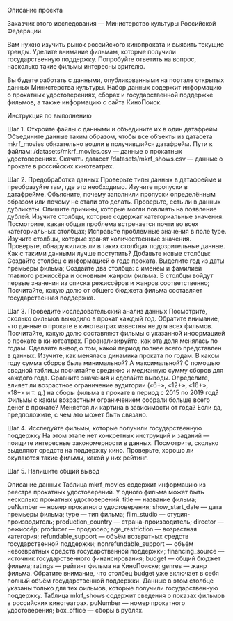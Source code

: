 Описание проекта

Заказчик этого исследования — Министерство культуры Российской Федерации. 

Вам нужно изучить рынок российского кинопроката и выявить текущие тренды. Уделите внимание фильмам, которые получили государственную поддержку. Попробуйте ответить на вопрос, насколько такие фильмы интересны зрителю. 

Вы будете работать с данными, опубликованными на портале открытых данных Министерства культуры. Набор данных содержит информацию о прокатных удостоверениях, сборах и государственной поддержке фильмов, а также информацию с сайта КиноПоиск. 

Инструкция по выполнению

Шаг 1. Откройте файлы с данными и объедините их в один датафрейм
Объедините данные таким образом, чтобы все объекты из датасета mkrf_movies обязательно вошли в получившийся датафрейм. 
Пути к файлам: 
/datasets/mkrf_movies.csv — данные о прокатных удостоверениях. 
Скачать датасет
/datasets/mkrf_shows.csv — данные о прокате в российских кинотеатрах. 

Шаг 2. Предобработка данных
Проверьте типы данных в датафрейме и преобразуйте там, где это необходимо.
Изучите пропуски в датафрейме. Объясните, почему заполнили пропуски определённым образом или почему не стали это делать.
Проверьте, есть ли в данных дубликаты. Опишите причины, которые могли повлиять на появление дублей.
Изучите столбцы, которые содержат категориальные значения:
Посмотрите, какая общая проблема встречается почти во всех категориальных столбцах;
Исправьте проблемные значения в поле type.
Изучите столбцы, которые хранят количественные значения. Проверьте, обнаружились ли в таких столбцах подозрительные данные. Как с такими данными лучше поступить?
Добавьте новые столбцы:
Создайте столбец с информацией о годе проката. Выделите год из даты премьеры фильма;
Создайте два столбца: с именем и фамилией главного режиссёра и основным жанром фильма. В столбцы войдут первые значения из списка режиссёров и жанров соответственно;
Посчитайте, какую долю от общего бюджета фильма составляет государственная поддержка.

Шаг 3. Проведите исследовательский анализ данных
Посмотрите, сколько фильмов выходило в прокат каждый год. Обратите внимание, что данные о прокате в кинотеатрах известны не для всех фильмов. Посчитайте, какую долю составляют фильмы с указанной информацией о прокате в кинотеатрах. Проанализируйте, как эта доля менялась по годам. Сделайте вывод о том, какой период полнее всего представлен в данных.
Изучите, как менялась динамика проката по годам. В каком году сумма сборов была минимальной? А максимальной?
С помощью сводной таблицы посчитайте среднюю и медианную сумму сборов для каждого года. Сравните значения и сделайте выводы.
Определите, влияет ли возрастное ограничение аудитории («6+», «12+», «16+», «18+» и т. д.) на сборы фильма в прокате в период с 2015 по 2019 год? Фильмы с каким возрастным ограничением собрали больше всего денег в прокате? Меняется ли картина в зависимости от года? Если да, предположите, с чем это может быть связано.

Шаг 4. Исследуйте фильмы, которые получили государственную поддержку
На этом этапе нет конкретных инструкций и заданий — поищите интересные закономерности в данных. Посмотрите, сколько выделяют средств на поддержку кино. Проверьте, хорошо ли окупаются такие фильмы, какой у них рейтинг. 

Шаг 5. Напишите общий вывод


Описание данных
Таблица mkrf_movies содержит информацию из реестра прокатных удостоверений. У одного фильма может быть несколько прокатных удостоверений. 
title — название фильма;
puNumber — номер прокатного удостоверения;
show_start_date — дата премьеры фильма;
type — тип фильма;
film_studio — студия-производитель;
production_country — страна-производитель;
director — режиссёр;
producer — продюсер;
age_restriction — возрастная категория;
refundable_support — объём возвратных средств государственной поддержки;
nonrefundable_support — объём невозвратных средств государственной поддержки;
financing_source — источник государственного финансирования;
budget — общий бюджет фильма;
ratings — рейтинг фильма на КиноПоиске;
genres — жанр фильма.
Обратите внимание, что столбец budget уже включает в себя полный объём государственной поддержки. Данные в этом столбце указаны только для тех фильмов, которые получили государственную поддержку. 
Таблица mkrf_shows содержит сведения о показах фильмов в российских кинотеатрах.
puNumber — номер прокатного удостоверения;
box_office — сборы в рублях.
